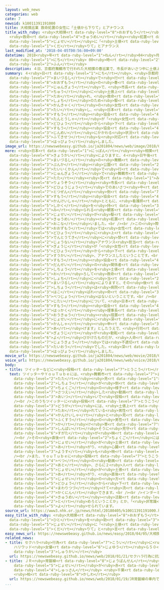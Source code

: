 ```yaml
---
layout: web_news
categories: web
cate: 7
newsid: k10011391191000
title: 大相撲巡業 救命処置の女性に「土俵から下りて」とアナウンス
title_with_ruby: <ruby>大相撲<rt data-ruby-level="8">おおずもう</rt></ruby><ruby>巡業<rt data-ruby-level="7">じゅんぎょう</rt></ruby>
  <ruby>救命<rt data-ruby-level="4">きゅうめい</rt></ruby><ruby>処置<rt data-ruby-level="6">しょち</rt></ruby>の<ruby>女性<rt
  data-ruby-level="5">じょせい</rt></ruby>に「<ruby>土俵<rt data-ruby-level="5">どひょう</rt></ruby>から<ruby>下<rt
  data-ruby-level="1">くだ</rt></ruby>りて」とアナウンス
last_modified_at: '2018-04-05T00:56:00+09:00'
datetime: 2018<ruby>年<rt data-ruby-level="1">ねん</rt></ruby>04<ruby>月<rt data-ruby-level="1">がつ</rt></ruby>05<ruby>日<rt
  data-ruby-level="1">にち</rt></ruby> 00<ruby>時<rt data-ruby-level="2">じ</rt></ruby>56<ruby>分<rt
  data-ruby-level="2">ふん</rt></ruby>
description: ４日、京都府舞鶴市で行われた大相撲の春巡業で、市長があいさつ中に土俵上で倒れ、救命処置のため駆けつけた観客の女性に対し、日本相撲協会の担当者が「女性は土俵から下りてください」とアナウンスしていたことがわかりました。相撲協会は「人命にかかわる状況では不適切な対応でした」とおわびのコメントを発表しました。
summary: ４<ruby>日<rt data-ruby-level="1">にち</rt></ruby>、<ruby>京都府<rt data-ruby-level="4">きょうとふ</rt></ruby><ruby>舞鶴市<rt
  data-ruby-level="7">まいづるし</rt></ruby>で<ruby>行<rt data-ruby-level="2">おこな</rt></ruby>われた<ruby>大相撲<rt
  data-ruby-level="8">おおずもう</rt></ruby>の<ruby>春<rt data-ruby-level="2">はる</rt></ruby><ruby>巡業<rt
  data-ruby-level="7">じゅんぎょう</rt></ruby>で、<ruby>市長<rt data-ruby-level="2">しちょう</rt></ruby>があいさつ<ruby>中<rt
  data-ruby-level="1">ちゅう</rt></ruby>に<ruby>土俵上<rt data-ruby-level="5">どひょうじょう</rt></ruby>で<ruby>倒<rt
  data-ruby-level="7">たお</rt></ruby>れ、<ruby>救命<rt data-ruby-level="4">きゅうめい</rt></ruby><ruby>処置<rt
  data-ruby-level="6">しょち</rt></ruby>のため<ruby>駆<rt data-ruby-level="7">か</rt></ruby>けつけた<ruby>観客<rt
  data-ruby-level="4">かんきゃく</rt></ruby>の<ruby>女性<rt data-ruby-level="5">じょせい</rt></ruby>に<ruby>対<rt
  data-ruby-level="3">たい</rt></ruby>し、<ruby>日本<rt data-ruby-level="1">にっぽん</rt></ruby><ruby>相撲<rt
  data-ruby-level="8">すもう</rt></ruby><ruby>協会<rt data-ruby-level="4">きょうかい</rt></ruby>の<ruby>担当者<rt
  data-ruby-level="6">たんとうしゃ</rt></ruby>が「<ruby>女性<rt data-ruby-level="5">じょせい</rt></ruby>は<ruby>土俵<rt
  data-ruby-level="5">どひょう</rt></ruby>から<ruby>下<rt data-ruby-level="1">くだ</rt></ruby>りてください」とアナウンスしていたことがわかりました。<ruby>相撲<rt
  data-ruby-level="8">すもう</rt></ruby><ruby>協会<rt data-ruby-level="4">きょうかい</rt></ruby>は「<ruby>人命<rt
  data-ruby-level="3">じんめい</rt></ruby>にかかわる<ruby>状況<rt data-ruby-level="7">じょうきょう</rt></ruby>では<ruby>不適切<rt
  data-ruby-level="5">ふてきせつ</rt></ruby>な<ruby>対応<rt data-ruby-level="5">たいおう</rt></ruby>でした」とおわびのコメントを<ruby>発表<rt
  data-ruby-level="3">はっぴょう</rt></ruby>しました。
image_url: https://newswebeasy.github.io/ja201804/news/web/image/2018/04/05/K10011391191_1804050434_1804050440_01_03.jpg
more: <ruby>日本<rt data-ruby-level="1">にっぽん</rt></ruby><ruby>相撲<rt data-ruby-level="8">すもう</rt></ruby><ruby>協会<rt
  data-ruby-level="4">きょうかい</rt></ruby>によりますと、４<ruby>日午後<rt data-ruby-level="2">にちごご</rt></ruby>、<ruby>舞鶴市<rt
  data-ruby-level="7">まいづるし</rt></ruby>の<ruby>舞鶴<rt data-ruby-level="7">まいづる</rt></ruby><ruby>文化<rt
  data-ruby-level="3">ぶんか</rt></ruby><ruby>公園<rt data-ruby-level="2">こうえん</rt></ruby><ruby>体育館<rt
  data-ruby-level="3">たいいくかん</rt></ruby>で<ruby>行<rt data-ruby-level="2">おこな</rt></ruby>われていた<ruby>巡業<rt
  data-ruby-level="7">じゅんぎょう</rt></ruby>で<ruby>舞鶴市<rt data-ruby-level="7">まいづるし</rt></ruby>の<ruby>多々<rt
  data-ruby-level="2">たた</rt></ruby><ruby>見<rt data-ruby-level="1">み</rt></ruby><ruby>良三<rt
  data-ruby-level="8">りょうぞう</rt></ruby><ruby>市長<rt data-ruby-level="2">しちょう</rt></ruby>が<ruby>土俵上<rt
  data-ruby-level="5">どひょうじょう</rt></ruby>でのあいさつ<ruby>中<rt data-ruby-level="1">ちゅう</rt></ruby>に<ruby>突然<rt
  data-ruby-level="7">とつぜん</rt></ruby><ruby>倒<rt data-ruby-level="7">たお</rt></ruby>れ、<ruby>相撲<rt
  data-ruby-level="8">すもう</rt></ruby><ruby>協会<rt data-ruby-level="4">きょうかい</rt></ruby>の<ruby>関係者<rt
  data-ruby-level="4">かんけいしゃ</rt></ruby>とともに、<ruby>看護師<rt data-ruby-level="6">かんごし</rt></ruby>の<ruby>資格<rt
  data-ruby-level="5">しかく</rt></ruby>を<ruby>持<rt data-ruby-level="3">も</rt></ruby>つと<ruby>見<rt
  data-ruby-level="1">み</rt></ruby>られる<ruby>観客<rt data-ruby-level="4">かんきゃく</rt></ruby>の<ruby>女性<rt
  data-ruby-level="5">じょせい</rt></ruby>が<ruby>駆<rt data-ruby-level="7">か</rt></ruby>けつけ<ruby>救命<rt
  data-ruby-level="4">きゅうめい</rt></ruby><ruby>処置<rt data-ruby-level="6">しょち</rt></ruby>を<ruby>行<rt
  data-ruby-level="2">おこな</rt></ruby>いました。<br /><br />この<ruby>際<rt data-ruby-level="5">さい</rt></ruby>、<ruby>大相撲<rt
  data-ruby-level="8">おおずもう</rt></ruby>では<ruby>女性<rt data-ruby-level="5">じょせい</rt></ruby>が<ruby>土俵<rt
  data-ruby-level="5">どひょう</rt></ruby>に<ruby>上<rt data-ruby-level="1">あ</rt></ruby>がることは<ruby>伝統的<rt
  data-ruby-level="5">でんとうてき</rt></ruby>に<ruby>禁<rt data-ruby-level="5">きん</rt></ruby>じられているため、<ruby>場内<rt
  data-ruby-level="2">じょうない</rt></ruby>アナウンス<ruby>担当<rt data-ruby-level="6">たんとう</rt></ruby>の<ruby>行司<rt
  data-ruby-level="4">ぎょうじ</rt></ruby>が「<ruby>女性<rt data-ruby-level="5">じょせい</rt></ruby>は<ruby>土俵<rt
  data-ruby-level="5">どひょう</rt></ruby>から<ruby>下<rt data-ruby-level="1">くだ</rt></ruby>りてください」と<ruby>数回<rt
  data-ruby-level="2">すうかい</rt></ruby>、アナウンスしたということです。<br /><br />このあと、すぐに<ruby>相撲<rt
  data-ruby-level="8">すもう</rt></ruby><ruby>協会<rt data-ruby-level="4">きょうかい</rt></ruby>の<ruby>男性<rt
  data-ruby-level="5">だんせい</rt></ruby>の<ruby>関係者<rt data-ruby-level="4">かんけいしゃ</rt></ruby>が<ruby>市長<rt
  data-ruby-level="2">しちょう</rt></ruby>を<ruby>土俵<rt data-ruby-level="5">どひょう</rt></ruby>から<ruby>下<rt
  data-ruby-level="1">お</rt></ruby>ろして<ruby>救命<rt data-ruby-level="4">きゅうめい</rt></ruby><ruby>処置<rt
  data-ruby-level="6">しょち</rt></ruby>に<ruby>当<rt data-ruby-level="2">あ</rt></ruby>たり、<ruby>舞鶴市<rt
  data-ruby-level="7">まいづるし</rt></ruby>によりますと、その<ruby>後<rt data-ruby-level="2">ご</rt></ruby><ruby>市長<rt
  data-ruby-level="2">しちょう</rt></ruby>は<ruby>病院<rt data-ruby-level="3">びょういん</rt></ruby>に<ruby>運<rt
  data-ruby-level="3">はこ</rt></ruby>ばれ<ruby>命<rt data-ruby-level="3">いのち</rt></ruby>に<ruby>別状<rt
  data-ruby-level="5">べつじょう</rt></ruby>はないということです。<br /><br /><ruby>今回<rt data-ruby-level="2">こんかい</rt></ruby>の<ruby>事態<rt
  data-ruby-level="5">じたい</rt></ruby>について、<ruby>日本<rt data-ruby-level="1">にっぽん</rt></ruby><ruby>相撲<rt
  data-ruby-level="8">すもう</rt></ruby><ruby>協会<rt data-ruby-level="4">きょうかい</rt></ruby>の<ruby>八角<rt
  data-ruby-level="2">はっかく</rt></ruby><ruby>理事長<rt data-ruby-level="3">りじちょう</rt></ruby>は「とっさの<ruby>応急<rt
  data-ruby-level="5">おうきゅう</rt></ruby><ruby>措置<rt data-ruby-level="7">そち</rt></ruby>をしてくださった<ruby>女性<rt
  data-ruby-level="5">じょせい</rt></ruby>に<ruby>深<rt data-ruby-level="3">ふか</rt></ruby>く<ruby>感謝<rt
  data-ruby-level="5">かんしゃ</rt></ruby><ruby>申<rt data-ruby-level="3">もう</rt></ruby>し<ruby>上<rt
  data-ruby-level="3">あ</rt></ruby>げます」としたうえで、<ruby>行司<rt data-ruby-level="4">ぎょうじ</rt></ruby>のアナウンスについては「<ruby>行司<rt
  data-ruby-level="4">ぎょうじ</rt></ruby>が<ruby>動転<rt data-ruby-level="3">どうてん</rt></ruby>して<ruby>呼<rt
  data-ruby-level="6">よ</rt></ruby>びかけたものだが、<ruby>人命<rt data-ruby-level="3">じんめい</rt></ruby>にかかわる<ruby>状況<rt
  data-ruby-level="7">じょうきょう</rt></ruby>では<ruby>不適切<rt data-ruby-level="5">ふてきせつ</rt></ruby>な<ruby>対応<rt
  data-ruby-level="5">たいおう</rt></ruby>でした。<ruby>深<rt data-ruby-level="3">ふか</rt></ruby>くおわびいたします」とのコメントを<ruby>発表<rt
  data-ruby-level="3">はっぴょう</rt></ruby>しました。
movie_url: https://newswebeasy.github.io/ja201804/news/web/movie/2018/04/05/k10011391191_201804050434_201804050440.mp4
voice_url: https://newswebeasy.github.io/ja201804/news/web/voice/2018/04/05/k10011391191_201804050434_201804050440.mp3
body:
- title: ツイッターなどに<ruby>投稿<rt data-ruby-level="7">とうこう</rt></ruby><ruby>相次<rt data-ruby-level="3">あいつ</rt></ruby>ぐ
  text: ツイッターやＹｏｕＴｕｂｅには、<ruby>舞鶴市<rt data-ruby-level="7">まいづるし</rt></ruby>の<ruby>多々<rt
    data-ruby-level="2">たた</rt></ruby><ruby>見<rt data-ruby-level="1">み</rt></ruby><ruby>市長<rt
    data-ruby-level="2">しちょう</rt></ruby>が<ruby>倒<rt data-ruby-level="7">たお</rt></ruby>れた<ruby>直後<rt
    data-ruby-level="2">ちょくご</rt></ruby>の<ruby>様子<rt data-ruby-level="3">ようす</rt></ruby>を<ruby>撮影<rt
    data-ruby-level="7">さつえい</rt></ruby>した<ruby>動画<rt data-ruby-level="3">どうが</rt></ruby>が<ruby>相次<rt
    data-ruby-level="3">あいつ</rt></ruby>いで<ruby>投稿<rt data-ruby-level="7">とうこう</rt></ruby>されています。<br
    /><br />このうちツイッターに<ruby>投稿<rt data-ruby-level="7">とうこう</rt></ruby>された<ruby>動画<rt
    data-ruby-level="3">どうが</rt></ruby>には、<ruby>土俵上<rt data-ruby-level="5">どひょうじょう</rt></ruby>であおむけに<ruby>倒<rt
    data-ruby-level="7">たお</rt></ruby>れている<ruby>男性<rt data-ruby-level="5">だんせい</rt></ruby>のもとに<ruby>関係者<rt
    data-ruby-level="4">かんけいしゃ</rt></ruby>と<ruby>見<rt data-ruby-level="1">み</rt></ruby>られる<ruby>複数<rt
    data-ruby-level="5">ふくすう</rt></ruby>の<ruby>男性<rt data-ruby-level="5">だんせい</rt></ruby>が<ruby>駆<rt
    data-ruby-level="7">か</rt></ruby>け<ruby>寄<rt data-ruby-level="7">よ</rt></ruby>り、<ruby>心配<rt
    data-ruby-level="3">しんぱい</rt></ruby>そうに<ruby>見守<rt data-ruby-level="3">みまも</rt></ruby>る<ruby>姿<rt
    data-ruby-level="6">すがた</rt></ruby>が<ruby>映<rt data-ruby-level="6">うつ</rt></ruby>っています。<br
    /><br />その<ruby>直後<rt data-ruby-level="2">ちょくご</rt></ruby>には１<ruby>人<rt data-ruby-level="1">にん</rt></ruby>の<ruby>女性<rt
    data-ruby-level="5">じょせい</rt></ruby>が<ruby>土俵<rt data-ruby-level="5">どひょう</rt></ruby>に<ruby>上<rt
    data-ruby-level="1">あ</rt></ruby>がり、<ruby>心臓<rt data-ruby-level="6">しんぞう</rt></ruby>マッサージをするような<ruby>様子<rt
    data-ruby-level="3">ようす</rt></ruby>も<ruby>映<rt data-ruby-level="6">うつ</rt></ruby>っています。<br
    /><br />また、ＹｏｕＴｕｂｅに<ruby>投稿<rt data-ruby-level="7">とうこう</rt></ruby>された<ruby>別<rt
    data-ruby-level="4">べつ</rt></ruby>の<ruby>動画<rt data-ruby-level="3">どうが</rt></ruby>では、この<ruby>後<rt
    data-ruby-level="2">あと</rt></ruby>、さらに２<ruby>人<rt data-ruby-level="1">にん</rt></ruby>の<ruby>女性<rt
    data-ruby-level="5">じょせい</rt></ruby>が<ruby>土俵<rt data-ruby-level="5">どひょう</rt></ruby>に<ruby>上<rt
    data-ruby-level="1">あ</rt></ruby>がり、<ruby>直後<rt data-ruby-level="2">ちょくご</rt></ruby>に「<ruby>女性<rt
    data-ruby-level="5">じょせい</rt></ruby>の<ruby>方<rt data-ruby-level="2">ほう</rt></ruby>は<ruby>土俵<rt
    data-ruby-level="5">どひょう</rt></ruby>から<ruby>下<rt data-ruby-level="1">くだ</rt></ruby>りてください」というアナウンスが３<ruby>回続<rt
    data-ruby-level="4">まわりつづ</rt></ruby>けて<ruby>流<rt data-ruby-level="3">なが</rt></ruby>れたことが<ruby>確認<rt
    data-ruby-level="7">かくにん</rt></ruby>できます。<br /><br />インターネット<ruby>上<rt data-ruby-level="1">じょう</rt></ruby>では、「<ruby>救命<rt
    data-ruby-level="4">きゅうめい</rt></ruby><ruby>活動<rt data-ruby-level="3">かつどう</rt></ruby>を<ruby>止<rt
    data-ruby-level="2">と</rt></ruby>めろということか」とか、「<ruby>非常識<rt data-ruby-level="5">ひじょうしき</rt></ruby>きわまりないアナウンスだ」などといったコメントが<ruby>寄<rt
    data-ruby-level="5">よ</rt></ruby>せられています。
source_url: https://www3.nhk.or.jp/news/html/20180405/k10011391191000.html
easy_title_with_ruby: <ruby>大相撲<rt data-ruby-level="8">おおずもう</rt></ruby> <ruby>人<rt
  data-ruby-level="1">ひと</rt></ruby>を<ruby>助<rt data-ruby-level="3">たす</rt></ruby>けようとした<ruby>女性<rt
  data-ruby-level="5">じょせい</rt></ruby>に「<ruby>土俵<rt data-ruby-level="5">どひょう</rt></ruby>を<ruby>下<rt
  data-ruby-level="1">くだ</rt></ruby>りて」と<ruby>言<rt data-ruby-level="2">い</rt></ruby>う
easy_news_url: https://newswebeasy.github.io/news/easy/2018/04/05/大相撲-人を助けようとした女性に土俵を下りてと言う
related_news:
- title: セクハラ<ruby>行為<rt data-ruby-level="7">こうい</rt></ruby>に<ruby>抗議<rt data-ruby-level="7">こうぎ</rt></ruby>
    ハリウッド<ruby>女優<rt data-ruby-level="6">じょゆう</rt></ruby>ら５０<ruby>万人<rt data-ruby-level="2">まんにん</rt></ruby>がデモや<ruby>集会<rt
    data-ruby-level="3">しゅうかい</rt></ruby>
  url: https://newswebeasy.github.io/news/web/2018/01/21/セクハラ行為に抗議-ハリウッド女優ら50万人がデモや集会
- title: ＪＲ<ruby>常磐線<rt data-ruby-level="8">じょうばんせん</rt></ruby>の<ruby>車内<rt data-ruby-level="2">しゃない</rt></ruby>で<ruby>女性<rt
    data-ruby-level="5">じょせい</rt></ruby>が<ruby>赤<rt data-ruby-level="1">あか</rt></ruby>ちゃんを<ruby>出産<rt
    data-ruby-level="4">しゅっさん</rt></ruby> <ruby>千葉<rt data-ruby-level="3">ちば</rt></ruby>
    <ruby>柏<rt data-ruby-level="8">かしわ</rt></ruby>
  url: https://newswebeasy.github.io/news/web/2018/01/19/JR常磐線の車内で女性が赤ちゃんを出産-千葉-柏
...
```

